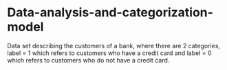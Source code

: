 # Data-analysis-and-categorization-model
Data set describing the customers of a bank, where there are 2 categories, label = 1 which refers to customers who have a credit card and label = 0 which refers to customers who do not have a credit card.
